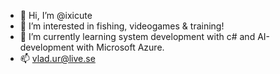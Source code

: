 - 👋 Hi, I’m @ixicute
- 👀 I’m interested in fishing, videogames & training!
- 🌱 I’m currently learning system development with c# and AI-development with Microsoft Azure.
- 📫 vlad.ur@live.se
